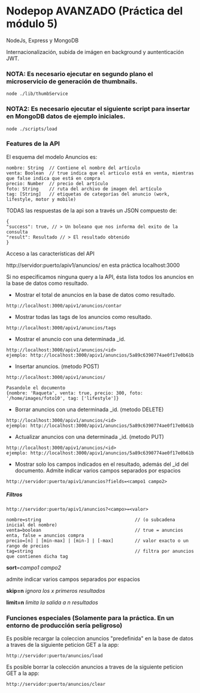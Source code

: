 # Nodepop AVANZADO (Práctica del módulo 5)
NodeJs, Express y MongoDB

Internacionalización, subida de imágen en background y auntenticación JWT.

### NOTA: Es necesario ejecutar en segundo plano el microservicio de generación de thumbnails.  
~~~
node ./lib/thumbService
~~~

### NOTA2: Es necesario ejecutar el siguiente script para insertar en MongoDB datos de ejemplo iniciales.
~~~
node ./scripts/load
~~~


### Features de la API

El esquema del modelo Anuncios es:

    nombre: String  // Contiene el nombre del artículo
    venta: Boolean  // true indica que el articulo está en venta, mientras que false indica que está en compra
    precio: Number  // precio del artículo
    foto: String    // ruta del archivo de imagen del artículo
    tag: [String]   // etiquetas de categorías del anuncio (work, lifestyle, motor y mobile)
     

 TODAS las respuestas de la api son a través un JSON compuesto de: 
~~~
{
"success": true, // > Un boleano que nos informa del exito de la consulta
"result": Resultado // > El resultado obtenido
}  
~~~
Acceso a las características del API

http://servidor:puerto/apiv1/anuncios/
en esta práctica localhost:3000

Si no especificamos ninguna query a la API, ésta lista todos los anuncios en la base de datos como resultado.

 - Mostrar el total de anuncios en la base de datos como resultado.
~~~
http://localhost:3000/apiv1/anuncios/contar
~~~

 - Mostrar todas las tags de los anuncios como resultado.
~~~
http://localhost:3000/apiv1/anuncios/tags
~~~

- Mostrar el anuncio con una determinada _id.
~~~
http://localhost:3000/apiv1/anuncios/<id>
ejemplo: http://localhost:3000/apiv1/anuncios/5a89c6390774ae0f17e0b61b
~~~

- Insertar anuncios. (metodo POST)
~~~
http://localhost:3000/apiv1/anuncios/

Pasandole el documento
{nombre: 'Raqueta', venta: true, precio: 300, foto: '/home/images/foto10', tag: ['lifestyle']}
~~~

- Borrar anuncios con una determinada _id. (metodo DELETE)
~~~
http://localhost:3000/apiv1/anuncios/<id>
ejemplo: http://localhost:3000/apiv1/anuncios/5a89c6390774ae0f17e0b61b
~~~

- Actualizar anuncios con una determinada _id. (metodo PUT)
~~~
http://localhost:3000/apiv1/anuncios/<id>
ejemplo: http://localhost:3000/apiv1/anuncios/5a89c6390774ae0f17e0b61b
~~~


 - Mostrar solo los campos indicados en el resultado, además del _id del documento.
Admite indicar varios campos separados por espacios

~~~
http://servidor:puerto/apiv1/anuncios?fields=<campo1 campo2> 
~~~
##### Filtros

~~~
http://servidor:puerto/apiv1/anuncios?<campo>=<valor>
~~~

    nombre=string                                   // (o subcadena inicial del nombre) 
    venta=boolean                                   // true = anuncios enta, false = anuncios compra
    precio=[n] | [min-max] | [min-] | [-max]        // valor exacto o un rango de precios
    tag=string                                      // filtra por anuncios que contienen dicha tag

**sort**=*campo1 campo2*

admite indicar varios campos separados por espacios

**skip=n**  *ignora los x primeros resultados*

**limit=n**  *limita la salida a n resultados*

### Funciones especiales (Solamente para la práctica. En un entorno de producción sería peligroso)

Es posible recargar la coleccion anuncios "predefinida" en la base de datos
a traves de la siguiente peticion GET a la app:
~~~
http://servidor:puerto/anuncios/load
~~~

Es posible borrar la colección anuncios 
a traves de la siguiente peticion GET a la app:
~~~
http://servidor:puerto/anuncios/clear
~~~

